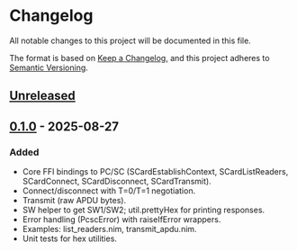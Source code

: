 # Changelog

All notable changes to this project will be documented in this file.

The format is based on [Keep a Changelog](https://keepachangelog.com/en/1.1.0/),
and this project adheres to [Semantic Versioning](https://semver.org/spec/v2.0.0.html).

## [Unreleased]

## [0.1.0] - 2025-08-27

### Added

- Core FFI bindings to PC/SC (SCardEstablishContext, SCardListReaders, SCardConnect, SCardDisconnect, SCardTransmit).
- Connect/disconnect with T=0/T=1 negotiation.
- Transmit (raw APDU bytes).
- SW helper to get SW1/SW2; util.prettyHex for printing responses.
- Error handling (PcscError) with raiseIfError wrappers.
- Examples: list_readers.nim, transmit_apdu.nim.
- Unit tests for hex utilities.

[unreleased]: https://github.com/olivierlacan/keep-a-changelog/compare/v0.1.0...HEAD
[0.1.0]: https://github.com/olivierlacan/keep-a-changelog/releases/tag/v0.1.0

